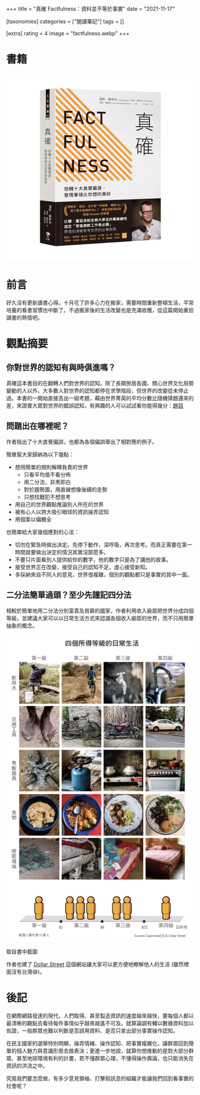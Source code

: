 +++
title = "真確 Factfulness：資料並不等於事實"
date = "2021-11-17"

[taxonomies]
categories = ["閱讀筆記"]
tags = []

[extra]
rating = 4
image = "factfulness.webp"
+++

# 書籍

![](factfulness.webp)

# 前言

好久沒有更新讀書心得。十月花了許多心力在搬家，需要時間重新整頓生活，平常培養的看書習慣也中斷了。不過搬家後的生活改變也是充滿收穫，從這篇開始重拾讀書的熱情吧。

# 觀點摘要

## 你對世界的認知有與時俱進嗎？

真確這本書目的在翻轉人們對世界的認知。除了長期旅居各國、關心世界文化局勢變動的人以外，大多數人對世界的認知都停在求學階段，但世界的改變從未停止過。本書的一開始直接丟出一組考題，藉由世界菁英的平均分數比隨機猜題還來的差，來證實大眾對世界的錯誤認知，有興趣的人可以試試看你能得幾分：[題目](https://upgrader.gapminder.org/)

## 問題出在哪裡呢？
作者指出了十大直覺偏誤，也都為各個偏誤舉出了相對應的例子。

簡單幫大家歸納為以下幾點：
* 想用簡單的規則解釋負責的世界
  * 只看平均值不看分佈
  * 用二分法，非黑即白
  * 對於趨勢圖，用直線想像後續的走勢
  * 只想找戰犯不想思考
* 用自己的世界觀點推論別人所在的世界
* 被有心人以誇大吸引眼球的資訊操弄認知
* 用個案以偏概全

也簡單給大家幾個應對的心法：
* 切勿在緊急時做出決定。先停下動作，深呼吸，再次思考。而真正需要在第一時間就要做出決定的情況其實沒那麼多。
* 不要只片面看別人提供給你的數字，他的數字只是為了講他的故事。
* 接受世界正在改變，接受自己的認知不足，虛心接受新知。
* 多採納來自不同人的意見，世界很複雜，個別的觀點都只是事實的其中一面。

## 二分法簡單過頭？至少先謹記四分法
相較於簡單地用二分法分別富貴及貧窮的國家，作者利用收入級距把世界分成四個等級，並建議大家可以以日常生活方式來認識各個收入級距的世界，而不只用簡單抽象的概念。

![](4-income-level.png)
<p class="image-caption">取自書中截圖</p>

作者也建了 [Dollar Street](https://www.gapminder.org/dollar-street) 這個網站讓大家可以更方便地瞭解他人的生活 (雖然裡面沒有台灣😅)。

# 後記

在網際網路發達的現代，人們取得、甚至製造資訊的速度越來越快，要每個人都以最清晰的觀點去看待每件事情似乎越來越遙不可及。就算論調有輔以數據資料加以佐證，一般群眾也難以判斷是否誤用資料、是否只拿出部分事實操作認知。

在民主國家的選舉特別明顯，操弄情緒、操作認知、把事實複雜化，讓群眾回到簡單的個人魅力與意識形態去做表決；更進一步地說，就算你想推動的是對大部分群眾、甚至地球環境有利的計畫，若不懂群眾心理，不懂得操作輿論，也只能消失在資訊的洪流之中。

究竟我們要怎麼做，有多少意見領袖、打擊假訊息的組織才能讓我們回到看事實的社會呢？

